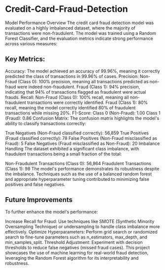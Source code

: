 # Credit-Card-Fraud-Detection
Model Performance Overview
The credit card fraud detection model was evaluated on a highly imbalanced dataset, where the majority of transactions were non-fraudulent. The model was trained using a Random Forest Classifier, and the evaluation metrics indicate strong performance across various measures:

## Key Metrics:
Accuracy: The model achieved an accuracy of 99.96%, meaning it correctly predicted the class of transactions in 99.96% of cases.
Precision:
Non-Fraud (Class 0): 100% precision, meaning all transactions predicted as non-fraud were indeed non-fraudulent.
Fraud (Class 1): 94% precision, indicating that 94% of transactions flagged as fraudulent were actual frauds.
Recall:
Non-Fraud (Class 0): 100% recall, meaning all non-fraudulent transactions were correctly identified.
Fraud (Class 1): 80% recall, meaning the model correctly identified 80% of fraudulent transactions while missing 20%.
F1-Score:
Class 0 (Non-Fraud): 1.00
Class 1 (Fraud): 0.86
Confusion Matrix:
The confusion matrix highlights the model's ability to classify transactions correctly:

True Negatives (Non-Fraud classified correctly): 56,859
True Positives (Fraud classified correctly): 78
False Positives (Non-Fraud misclassified as Fraud): 5
False Negatives (Fraud misclassified as Non-Fraud): 20
Imbalance Handling
The dataset exhibited a significant class imbalance, with fraudulent transactions being a small fraction of the total:

Non-Fraudulent Transactions (Class 0): 56,864
Fraudulent Transactions (Class 1): 98
The model's performance demonstrates its robustness despite the imbalance. Techniques such as the use of a balanced random forest and appropriate hyperparameter tuning contributed to minimizing false positives and false negatives.

## Future Improvements
To further enhance the model's performance:

Increase Recall for Fraud: Use techniques like SMOTE (Synthetic Minority Oversampling Technique) or undersampling to handle class imbalance more effectively.
Optimize Hyperparameters: Perform grid search or randomized search to fine-tune parameters such as n_estimators, max_depth, and min_samples_split.
Threshold Adjustment: Experiment with decision thresholds to reduce false negatives (missed fraud cases).
This project showcases the use of machine learning for real-world fraud detection, leveraging the Random Forest algorithm for its interpretability and robustness.
